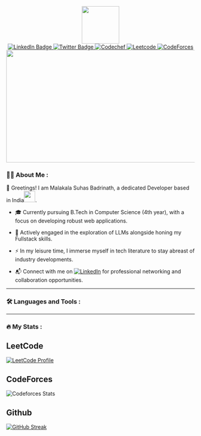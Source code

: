 <!--
**suhas018/suhas018** is a ✨ _special_ ✨ repository because its `README.md` (this file) appears on your GitHub profile.

Here are some ideas to get you started:

- 🔭 I’m currently working on ...
- 🌱 I’m currently learning ...
- 👯 I’m looking to collaborate on ...
- 🤔 I’m looking for help with ...
- 💬 Ask me about ...
- 📫 How to reach me: ...
- 😄 Pronouns: ...
- ⚡ Fun fact: ...
-->

<div id="header" align="center">
  <img src="https://media.giphy.com/media/M9gbBd9nbDrOTu1Mqx/giphy.gif" width="100"/>
 <div id="badges">
  <a href="https://www.linkedin.com/in/malakala-suhas-badrinath-355532252/">
    <img src="https://img.shields.io/badge/LinkedIn-blue?style=for-the-badge&logo=linkedin&logoColor=white" alt="LinkedIn Badge"/>
  </a>
  <a href="https://twitter.com/BadrinathSuhas">
    <img src="https://img.shields.io/badge/Twitter-blue?style=for-the-badge&logo=twitter&logoColor=white" alt="Twitter Badge"/>
  </a>
  <a href="https://www.codechef.com/users/suhas_meow">
    <img src="https://img.shields.io/badge/Codechef-%23B92B27.svg?&style=for-the-badge&logo=Codechef&logoColor=white" alt="Codechef"/>
  </a>
  <a href="https://leetcode.com/SuHaS-_-/">
    <img src="https://img.shields.io/badge/-LeetCode-FFA116?style=for-the-badge&logo=LeetCode&logoColor=black" alt="Leetcode"/>
  </a>
  <a href="https://codeforces.com/profile/suhas018">
    <img src="https://img.shields.io/badge/Codeforces-445f9d?style=for-the-badge&logo=Codeforces&logoColor=white" alt="CodeForces"/>
  </a>
 </div>
  <div id="views">
    <img src="https://komarev.com/ghpvc/?username=suhas018&style=flat-square&color=blue" alt=""/>
  </div>
</div>

<div align="center">
  <img src="https://media.giphy.com/media/dWesBcTLavkZuG35MI/giphy.gif" width="600" height="300"/>
</div>

### :man_technologist: About Me :
👋 Greetings! I am Malakala Suhas Badrinath, a dedicated Developer based in India<img src="https://media.giphy.com/media/WUlplcMpOCEmTGBtBW/giphy.gif" width="30">.

- 🎓 Currently pursuing B.Tech in Computer Science (4th year), with a focus on developing robust web applications.

- 🔐 Actively engaged in the exploration of LLMs alongside honing my Fullstack skills.

- ⚡ In my leisure time, I immerse myself in tech literature to stay abreast of industry developments.

- 📬 Connect with me on  [![LinkedIn](https://img.shields.io/badge/LinkedIn-blue?style=for-the-badge&logo=linkedin&logoColor=white)](https://www.linkedin.com/in/malakala-suhas-badrinath-355532252/)  for professional networking and collaboration opportunities.

---

### :hammer_and_wrench: Languages and Tools :
<!-- <div>
  <img src="https://github.com/devicons/devicon/blob/master/icons/react/react-original-wordmark.svg" title="React" alt="React" width="40" height="40"/>&ensp;
  <img src="https://github.com/devicons/devicon/blob/master/icons/css3/css3-plain-wordmark.svg"  title="CSS3" alt="CSS" width="40" height="40"/>&ensp;
  <img src="https://github.com/devicons/devicon/blob/master/icons/html5/html5-original.svg" title="HTML5" alt="HTML" width="40" height="40"/>&ensp;
  <img src="https://github.com/devicons/devicon/blob/master/icons/javascript/javascript-original.svg" title="JavaScript" alt="JavaScript" width="40" height="40"/>&ensp;
  <img src="https://github.com/devicons/devicon/blob/master/icons/mysql/mysql-original-wordmark.svg" title="MySQL"  alt="MySQL" width="40" height="40"/>&ensp;
  <img src="https://github.com/devicons/devicon/blob/master/icons/nodejs/nodejs-original-wordmark.svg" title="NodeJS" alt="NodeJS" width="40" height="40"/>&ensp;
  <img src="https://github.com/devicons/devicon/blob/master/icons/git/git-original-wordmark.svg" title="Git" **alt="Git" width="40" height="40"/>&ensp;
  <img src="https://github.com/devicons/devicon/blob/master/icons/django/django-plain-wordmark.svg" title="django" **alt="django" width="40" height="40"/>&ensp;
  <img src="https://github.com/devicons/devicon/blob/master/icons/github/github-original-wordmark.svg" **alt="django" width="40" height="40"/>&ensp;
  <img src="https://github.com/devicons/devicon/blob/master/icons/linux/linux-original.svg" **alt="django" width="40" height="40"/>&ensp;
</div> -->

---

### :fire: My Stats :
  <div>
   <h2>LeetCode</h2>
   <a href="https://leetcode.com/SuHaS-_-/">
     <img src="https://leetcard.jacoblin.cool/SuHaS-_-?ext=contest" alt="LeetCode Profile">
   </a>
  </div> 
    <h2>CodeForces</h2>
    
![Codeforces Stats](https://codeforces-readme-stats.vercel.app/api/card?username=suhas018)

    
   <h2>Github</h2>
  <div>
   <a href="https://git.io/streak-stats"><img src="https://github-readme-streak-stats.herokuapp.com?user=suhas018&theme=great-gatsby&hide_border=true" alt="GitHub Streak" /></a>
 </div>

